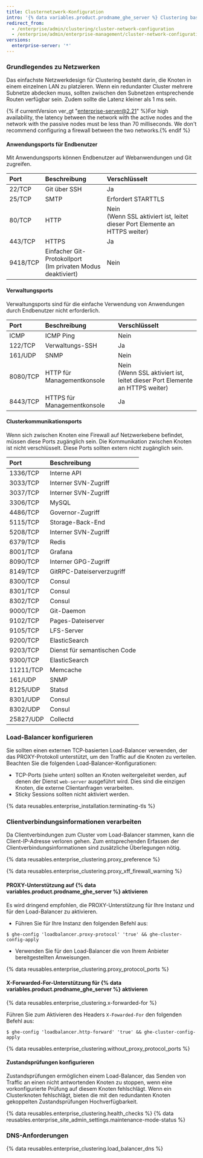 ```yaml
---
title: Clusternetzwerk-Konfiguration
intro: '{% data variables.product.prodname_ghe_server %} Clustering basiert auf der richtigen DNS-Namensauflösung, dem Lastausgleich und der Kommunikation zwischen den Knoten, um ordnungsgemäß zu funktionieren.'
redirect_from:
  - /enterprise/admin/clustering/cluster-network-configuration
  - /enterprise/admin/enterprise-management/cluster-network-configuration
versions:
  enterprise-server: '*'
---
```


### Grundlegendes zu Netzwerken

Das einfachste Netzwerkdesign für Clustering besteht darin, die Knoten in einem einzelnen LAN zu platzieren. Wenn ein redundanter Cluster mehrere Subnetze abdecken muss, sollten zwischen den Subnetzen entsprechende Routen verfügbar sein. Zudem sollte die Latenz kleiner als 1 ms sein.

{% if currentVersion ver_gt "enterprise-server@2.21" %}For high availability, the latency between the network with the active nodes and the network with the passive nodes must be less than 70 milliseconds. We don't recommend configuring a firewall between the two networks.{% endif %}

#### Anwendungsports für Endbenutzer

Mit Anwendungsports können Endbenutzer auf Webanwendungen und Git zugreifen.

| Port     | Beschreibung                                                         | Verschlüsselt                                                                       |
|:-------- |:-------------------------------------------------------------------- |:----------------------------------------------------------------------------------- |
| 22/TCP   | Git über SSH                                                         | Ja                                                                                  |
| 25/TCP   | SMTP                                                                 | Erfordert STARTTLS                                                                  |
| 80/TCP   | HTTP                                                                 | Nein<br>(Wenn SSL aktiviert ist, leitet dieser Port Elemente an HTTPS weiter) |
| 443/TCP  | HTTPS                                                                | Ja                                                                                  |
| 9418/TCP | Einfacher Git-Protokollport<br>(Im privaten Modus deaktiviert) | Nein                                                                                |

#### Verwaltungsports

Verwaltungsports sind für die einfache Verwendung von Anwendungen durch Endbenutzer nicht erforderlich.

| Port     | Beschreibung                | Verschlüsselt                                                                       |
|:-------- |:--------------------------- |:----------------------------------------------------------------------------------- |
| ICMP     | ICMP Ping                   | Nein                                                                                |
| 122/TCP  | Verwaltungs-SSH             | Ja                                                                                  |
| 161/UDP  | SNMP                        | Nein                                                                                |
| 8080/TCP | HTTP für Managementkonsole  | Nein<br>(Wenn SSL aktiviert ist, leitet dieser Port Elemente an HTTPS weiter) |
| 8443/TCP | HTTPS für Managementkonsole | Ja                                                                                  |

#### Clusterkommunikationsports

Wenn sich zwischen Knoten eine Firewall auf Netzwerkebene befindet, müssen diese Ports zugänglich sein. Die Kommunikation zwischen Knoten ist nicht verschlüsselt. Diese Ports sollten extern nicht zugänglich sein.

| Port      | Beschreibung                 |
|:--------- |:---------------------------- |
| 1336/TCP  | Interne API                  |
| 3033/TCP  | Interner SVN-Zugriff         |
| 3037/TCP  | Interner SVN-Zugriff         |
| 3306/TCP  | MySQL                        |
| 4486/TCP  | Governor-Zugriff             |
| 5115/TCP  | Storage-Back-End             |
| 5208/TCP  | Interner SVN-Zugriff         |
| 6379/TCP  | Redis                        |
| 8001/TCP  | Grafana                      |
| 8090/TCP  | Interner GPG-Zugriff         |
| 8149/TCP  | GitRPC-Dateiserverzugriff    |
| 8300/TCP  | Consul                       |
| 8301/TCP  | Consul                       |
| 8302/TCP  | Consul                       |
| 9000/TCP  | Git-Daemon                   |
| 9102/TCP  | Pages-Dateiserver            |
| 9105/TCP  | LFS-Server                   |
| 9200/TCP  | ElasticSearch                |
| 9203/TCP  | Dienst für semantischen Code |
| 9300/TCP  | ElasticSearch                |
| 11211/TCP | Memcache                     |
| 161/UDP   | SNMP                         |
| 8125/UDP  | Statsd                       |
| 8301/UDP  | Consul                       |
| 8302/UDP  | Consul                       |
| 25827/UDP | Collectd                     |


### Load-Balancer konfigurieren

 Sie sollten einen externen TCP-basierten Load-Balancer verwenden, der das PROXY-Protokoll unterstützt, um den Traffic auf die Knoten zu verteilen. Beachten Sie die folgenden Load-Balancer-Konfigurationen:

 - TCP-Ports (siehe unten) sollten an Knoten weitergeleitet werden, auf denen der Dienst `web-server` ausgeführt wird. Dies sind die einzigen Knoten, die externe Clientanfragen verarbeiten.
 - Sticky Sessions sollten nicht aktiviert werden.

{% data reusables.enterprise_installation.terminating-tls %}

### Clientverbindungsinformationen verarbeiten

Da Clientverbindungen zum Cluster vom Load-Balancer stammen, kann die Client-IP-Adresse verloren gehen. Zum entsprechenden Erfassen der Clientverbindungsinformationen sind zusätzliche Überlegungen nötig.

{% data reusables.enterprise_clustering.proxy_preference %}

{% data reusables.enterprise_clustering.proxy_xff_firewall_warning %}

#### PROXY-Unterstützung auf {% data variables.product.prodname_ghe_server %} aktivieren

Es wird dringend empfohlen, die PROXY-Unterstützung für Ihre Instanz und für den Load-Balancer zu aktivieren.

 - Führen Sie für Ihre Instanz den folgenden Befehl aus:
  ```shell
  $ ghe-config 'loadbalancer.proxy-protocol' 'true' && ghe-cluster-config-apply
  ```
  - Verwenden Sie für den Load-Balancer die von Ihrem Anbieter bereitgestellten Anweisungen.

  {% data reusables.enterprise_clustering.proxy_protocol_ports %}

#### X-Forwarded-For-Unterstützung für {% data variables.product.prodname_ghe_server %} aktivieren

{% data reusables.enterprise_clustering.x-forwarded-for %}

Führen Sie zum Aktivieren des Headers `X-Fowarded-For` den folgenden Befehl aus:

```shell
$ ghe-config 'loadbalancer.http-forward' 'true' && ghe-cluster-config-apply
```

{% data reusables.enterprise_clustering.without_proxy_protocol_ports %}

#### Zustandsprüfungen konfigurieren
Zustandsprüfungen ermöglichen einem Load-Balancer, das Senden von Traffic an einen nicht antwortenden Knoten zu stoppen, wenn eine vorkonfigurierte Prüfung auf diesem Knoten fehlschlägt. Wenn ein Clusterknoten fehlschlägt, bieten die mit den redundanten Knoten gekoppelten Zustandsprüfungen Hochverfügbarkeit.

{% data reusables.enterprise_clustering.health_checks %}
{% data reusables.enterprise_site_admin_settings.maintenance-mode-status %}

### DNS-Anforderungen

{% data reusables.enterprise_clustering.load_balancer_dns %}
